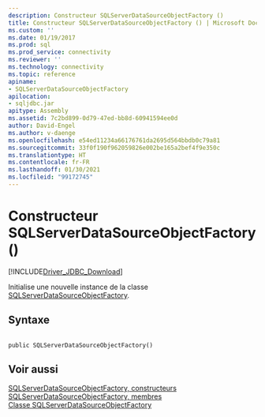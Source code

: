 ```yaml
---
description: Constructeur SQLServerDataSourceObjectFactory ()
title: Constructeur SQLServerDataSourceObjectFactory () | Microsoft Docs
ms.custom: ''
ms.date: 01/19/2017
ms.prod: sql
ms.prod_service: connectivity
ms.reviewer: ''
ms.technology: connectivity
ms.topic: reference
apiname:
- SQLServerDataSourceObjectFactory
apilocation:
- sqljdbc.jar
apitype: Assembly
ms.assetid: 7c2bd899-0d79-47ed-bb8d-60941594ee0d
author: David-Engel
ms.author: v-daenge
ms.openlocfilehash: e54ed11234a66176761da2695d564bbdb0c79a81
ms.sourcegitcommit: 33f0f190f962059826e002be165a2bef4f9e350c
ms.translationtype: HT
ms.contentlocale: fr-FR
ms.lasthandoff: 01/30/2021
ms.locfileid: "99172745"
---
```

# <a name="sqlserverdatasourceobjectfactory-constructor-"></a>Constructeur SQLServerDataSourceObjectFactory ()
[!INCLUDE[Driver_JDBC_Download](../../../includes/driver_jdbc_download.md)]

  Initialise une nouvelle instance de la classe [SQLServerDataSourceObjectFactory](../../../connect/jdbc/reference/sqlserverdatasourceobjectfactory-class.md).  
  
## <a name="syntax"></a>Syntaxe  
  
```  
  
public SQLServerDataSourceObjectFactory()  
```  
  
## <a name="see-also"></a>Voir aussi  
 [SQLServerDataSourceObjectFactory, constructeurs](../../../connect/jdbc/reference/sqlserverdatasourceobjectfactory-constructors.md)   
 [SQLServerDataSourceObjectFactory, membres](../../../connect/jdbc/reference/sqlserverdatasourceobjectfactory-members.md)   
 [Classe SQLServerDataSourceObjectFactory](../../../connect/jdbc/reference/sqlserverdatasourceobjectfactory-class.md)  
  
  
